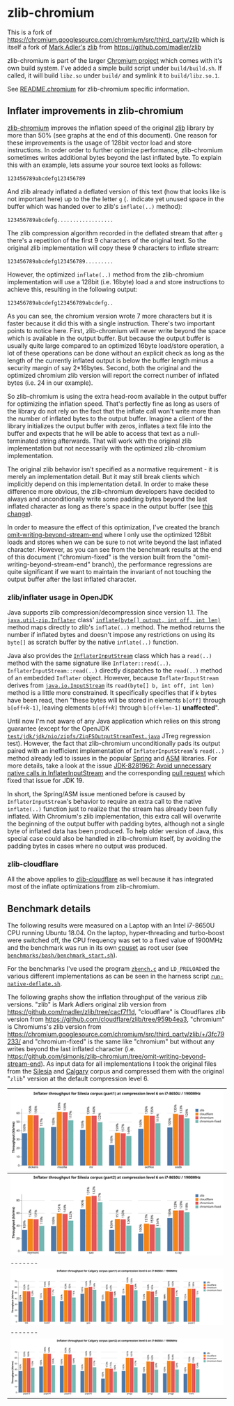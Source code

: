 # zlib-chromium

This is a fork of https://chromium.googlesource.com/chromium/src/third_party/zlib which is itself a fork of [Mark Adler's](http://en.wikipedia.org/wiki/Mark_Adler) [zlib](http://zlib.net/) from https://github.com/madler/zlib

zlib-chromium is part of the larger [Chromium project](https://chromium.googlesource.com/chromium) which comes with it's own build system. I've added a simple build script under `build/build.sh`. If called, it will build `libz.so` under `build/` and symlink it to `build/libz.so.1`.

See [README.chromium](./README.chromium) for zlib-chromium specific information.

## Inflater improvements in zlib-chromium

[zlib-chromium](https://chromium.googlesource.com/chromium/src/third_party/zlib/) improves the inflation speed of the original [zlib](https://github.com/madler/zlib) library by more than 50% (see graphs at the end of this document). One reason for these improvements is the usage of 128bit vector load and store instructions. In order order to further optimize performance, zlib-chromium sometimes writes additional bytes beyond the last inflated byte. To explain this with an example, lets assume your source text looks as follows:
```
123456789abcdefg123456789
```
And zlib already inflated a deflated version of this text (how that looks like is not important here) up to the the letter `g` (`.` indicate yet unused space in the buffer which was handed over to zlib's `inflate(..)` method):
```
123456789abcdefg..................
```
The zlib compression algorithm recorded in the deflated stream that after `g` there's a repetition of the first 9 characters of the original text. So the original zlib implementation will copy these 9 characters to inflate stream:
```
123456789abcdefg123456789.........
```
However, the optimized `inflate(..)` method from the zlib-chromium implementation will use a 128bit (i.e. 16byte) load a and store instructions to achieve this, resulting in the following output:
```
123456789abcdefg123456789abcdefg..
```
As you can see, the chromium version wrote 7 more characters but it is faster because it did this with a single instruction. There's two important points to notice here. First, zlib-chromium will never write beyond the space which is available in the output buffer. But because the output buffer is usually quite large compared to an optimized 16byte load/store operation, a lot of these operations can be done without an explicit check as long as the length of the currently inflated output is below the buffer length minus a security margin of say 2*16bytes. Second, both the original and the optimized chromium zlib version will report the correct number of inflated bytes (i.e. 24 in our example).

So zlib-chromium is using the extra head-room available in the output buffer for optimizing the inflation speed. That's perfectly fine as long as users of the library do not rely on the fact that the inflate call won't write more than the number of inflated bytes to the output buffer. Imagine a client of the library initializes the output buffer with zeros, inflates a text file into the buffer and expects that he will be able to access that text as a null-terminated string afterwards. That will work with the original zlib implementation but not necessarily with the optimized zlib-chromium implementation.

The original zlib behavior isn't specified as a normative requirement - it is merely an implementation detail. But it may still break clients which implicitly depend on this implementation detail. In order to make these difference more obvious, the zlib-chromium developers have decided to always and unconditionally write some padding bytes beyond the last inflated character as long as there's space in the output buffer (see [this change](https://chromium.googlesource.com/chromium/src/third_party/zlib/+/015fb32fd2082e802e4e911129628e201ae7def1%5E%21/#F3)).

In order to measure the effect of this optimization, I've created the branch [omit-writing-beyond-stream-end](https://github.com/simonis/zlib-chromium/tree/omit-writing-beyond-stream-end) where I only use the optimized 128bit loads and stores when we can be sure to not write beyond the last inflated character. However, as you can see from the benchmark results at the end of this document ("chromium-fixed" is the version built from the "omit-writing-beyond-stream-end" branch), the performance regressions are quite significant if we want to maintain the invariant of not touching the output buffer after the last inflated character. 

### zlib/inflater usage in OpenJDK

Java supports zlib compression/decompression since version 1.1. The [`java.util-zip.Inflater`](https://docs.oracle.com/en/java/javase/11/docs/api/java.base/java/util/zip/Inflater.html) class' [`inflate(byte[] output, int off, int len)`](https://docs.oracle.com/en/java/javase/11/docs/api/java.base/java/util/zip/Inflater.html#inflate(byte%5B%5D,int,int)) method maps directly to zlib's `inflate(..)` method. The method returns the number if inflated bytes and doesn't impose any restrictions on using its `byte[]` as scratch buffer by the native `inflate(..)` function.

Java also provides the [`InflaterInputStream`](https://docs.oracle.com/en/java/javase/11/docs/api/java.base/java/util/zip/InflaterInputStream.html) class which has a `read(..)` method with the same signature like `Inflater::read(..)`. `InflaterInputStream::read(..)` directly dispatches to the `read(..)` method of an embedded `Inflater` object. However, because `InflaterInputStream` derives from [`java.io.InputStream`](https://docs.oracle.com/en/java/javase/11/docs/api/java.base/java/io/InputStream.html) its `read(byte[] b, int off, int len)` method is a little more constrained. It specifically specifies that if *k* bytes have been read, then "these bytes will be stored in elements `b[off]` through `b[off+`*k*`-1]`, leaving elements `b[off+`*k*`]` through `b[off+len-1]` **unaffected**".

Until now I'm not aware of any Java application which relies on this strong guarantee (except for the OpenJDK [`test/jdk/jdk/nio/zipfs/ZipFSOutputStreamTest.java`](https://github.com/openjdk/jdk/blob/ff0cb98965a0b6be2f6c399e4645630c10b3466e/test/jdk/jdk/nio/zipfs/ZipFSOutputStreamTest.java) JTreg regression test). However, the fact that zlib-chromium unconditionally pads its output paired with an inefficient implementation of `InflaterInputStream`'s `read(..)` method already led to issues in the popular [Spring](https://github.com/spring-projects/spring-framework/issues/27429) and [ASM](https://gitlab.ow2.org/asm/asm/-/issues/317955) libraries. For more details, take a look at the issue [JDK-8281962: Avoid unnecessary native calls in InflaterInputStream](https://bugs.openjdk.java.net/browse/JDK-8281962) and the corresponding [pull request](https://github.com/openjdk/jdk/pull/7492) which fixed that issue for JDK 19.

In short, the Spring/ASM issue mentioned before is caused by `InflaterInputStream`'s behavior to require an extra call to the native `inflate(..)` function just to realize that the stream has already been fully inflated. With Chromium's zlib implementation, this extra call will overwrite the beginning of the output buffer with padding bytes, although not a single byte of inflated data has been produced. To help older version of Java, this special case could also be handled in zlib-chromium itself, by avoiding the padding bytes in cases where no output was produced.

### zlib-cloudflare

All the above applies to [zlib-cloudflare](https://github.com/cloudflare/zlib) as well because it has integrated most of the inflate optimizations from zlib-chromium.

## Benchmark details

The following results were measured on a Laptop with an Intel i7-8650U CPU running Ubuntu 18.04. On the laptop, hyper-threading and turbo-boost were switched off, the CPU frequency was set to a fixed value of 1900MHz and the benchmark was run in its own [cpuset](http://manpages.ubuntu.com/manpages/bionic/man1/cset-set.1.html) as root user (see [`benchmarks/bash/benchmark_start.sh`](https://github.com/simonis/zlib-bench/blob/master/benchmarks/bash/benchmark_start.sh)). 

For the benchmarks I've used the program [`zbench.c`](https://github.com/simonis/zlib-bench/blob/master/benchmarks/c/zbench.c) and `LD_PRELOAD`ed the various different implementations as can be seen in the harness script [`run-native-deflate.sh`](https://github.com/simonis/zlib-bench/blob/master/benchmarks/bash/run-native-deflate.sh).

The following graphs show the inflation throughput of the various zlib versions. "zlib" is Mark Adlers original zlib version from https://github.com/madler/zlib/tree/cacf7f1d, "cloudflare" is Cloudflares zlib version from https://github.com/cloudflare/zlib/tree/959b4ea3, "chromium" is Chromiums's zlib version from https://chromium.googlesource.com/chromium/src/third_party/zlib/+/3fc79233/ and "chromium-fixed" is the same like "chromium" but without any writes beyond the last inflated character (i.e. https://github.com/simonis/zlib-chromium/tree/omit-writing-beyond-stream-end). As input data for all implementations I took the original files from the [Silesia](http://www.data-compression.info/Corpora/SilesiaCorpus/index.html) and [Calgary](http://www.data-compression.info/Corpora/CalgaryCorpus/) corpus and compressed them with the original "`zlib`" version at the default compression level 6.

| ![](graphs/i7-8650U-1900MHz-inflate-silesia-2022-02-28/file-inflate-silesia-horizontal-part1.svg) |
|-------|
| ![](graphs/i7-8650U-1900MHz-inflate-silesia-2022-02-28/file-inflate-silesia-horizontal-part2.svg) |
|-------|
| ![](graphs/i7-8650U-1900MHz-inflate-calgary-2022-02-28/file-inflate-calgary-horizontal-part1.svg) |
|-------|
| ![](graphs/i7-8650U-1900MHz-inflate-calgary-2022-02-28/file-inflate-calgary-horizontal-part2.svg) |

